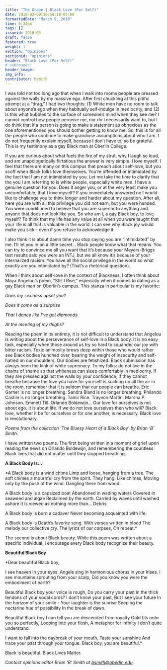 ```yaml
---
title: "The Grape | Black Love (For Self)"
date: 2018-03-09T16:54:18-05:00
formattedDate: "March 9, 2018"
time: 6:34pm
tags: []
issueid: 2018-03
draft: false
featured: true
weight: 1 
section: "Opinions"
sectionid: "opinions"
header: "Black Love (For Self)"
# subheader:
header_image:
img_info:
contributor: bsmith
---
```


I was told not too long ago that when I walk into rooms people are pressed against the walls by my massive ego. After first chuckling at this pitiful attempt at a “drag,” I had two thoughts: (1) White men have no room to talk about anyone’s ego when they habitually self-indulge in mediocrity, and (2) Is this what bubbles to the surface of someone’s mind when they see me? I cannot control how people perceive me, nor do I necessarily want to, but I do think that if a person is going to make a statement as obnoxious as the one aforementioned you should bother getting to know me. So, this is for all the people who continue to make grandiose assumptions about who I am. I do not frequently explain myself, because I don’t have to, so be grateful. This is my testimony as a gay Black man at Oberlin College.  

If you are curious about what fuels the fire of my strut, why I laugh so loud, and am unapologetically flirtatious the answer is very simple. I love myself. I feel that there are many on this campus that preach about self-love, but you scoff when Black folks love themselves. You’re offended or intimidated by the fact that I am not intimidated by you. Let me take the time to clarify that the you I am referring to is white people, especially white men. I have a genuine question for you: Does it anger you, or at the very least make you uncomfortable, that I love myself? If you immediately answered no I would like to challenge you to think longer and harder about my question. After all, here you are with all this privilege you did not earn, but you were handed. You were conditioned to believe that you are superior to anything and anyone that does not look like you. So who am I, a gay Black boy, to love myself? To think that my life has any value at all when you were taught that your life is all that is valuable in the world. I can see why Black joy would make you sick - even if you refuse to acknowledge it.

I also think it is about damn time you stop saying you are “intimidated” by me. I’ll let you in on a little secret… Black people know what that means. You can try to convince me all you want that it’s because your Meyers-Briggs test results said you were an INTJ, but we all know it’s because of your internalized racism. You have all the social privilege in the world so what exactly are you intimidated by? (That’s a rhetorical question).

When I think about self-love in the context of Blackness, I often think about Maya Angelou’s poem, “Still I Rise,” especially when it comes to dating as a gay Black man on Oberlin’s campus. This stanza in particular is my favorite:

*Does my sexiness upset you?*

*Does it come as a surprise*

*That I dance like I’ve got diamonds*

*At the meeting of my thighs?*

Reading the poem in its entirety, it is not difficult to understand that Angelou is writing about the perseverance of self-love in a Black body. It is no easy task, especially when those around us try so hard to squander our joy with bitter racism. Toxic animosity brews deep within those who would rather see Black bodies hunched over, bearing the weight of insecurity and self-hatred on our shoulders. Our bodies are fetishized. Black submission has always been the kink of white supremacy.
To my folks: do not live in the chains of shame so that whiteness can sleep comfortably in mediocrity. If they are pressed against the walls by your confidence, if they cannot breathe because the love you have for yourself is sucking up all the air in the room, remember that it is seldom that our people can breathe. Eric Garner is no longer breathing. Sandra Bland is no longer breathing. Philando Castile is no longer breathing. Tamir Rice. Trayvon Martin. Marsha P. Johnson. Emmett Till. Orlando Boldewijn... Our love for ourselves is not about ego. It is about life. If we do not love ourselves then who will? Black love, whether it be for ourselves or for one another, is necessary. Black love is revolutionary.

*Poems from the collection ‘The Bluesy Heart of a Black Boy’ by Brian ‘B’ Smith.*

I have written two poems. The first being written in a moment of grief upon reading the news on Orlando Boldewijn, and remembering the countless Black lives that did not matter until they stopped breathing.

**A Black Body Is…**

*A Black body is a wind chime
Limp and loose,
hanging from a tree.
The soft chimes a mournful cry from the spirit.
They hang.
Like chimes,
Moving only by the push of the wind.
Dangling there from wood.

A Black body is a capsized boat
Abandoned in wading waters
Covered in seaweed and algae
Reclaimed by the earth.
Carried by waves until washed ashore
It is viewed as nothing more than…
Debris.

A Black body is born a cadaver
Never becoming acquainted with life.

A Black body is Death’s favorite song.
With verses written in blood
The melody our collective cry.
The lyrics of our corpses,
On repeat.*

The second is about Black beauty. While this poem was written about a specific individual, I encourage every Black body recognize their beauty.

**Beautiful Black Boy**

*Dear beautiful Black boy,

I see heaven in your eyes.
Angels sing in harmonious chorus in your irises.
I see mountains sprouting from your scalp,
Did you know you were the embodiment of earth?

Beautiful Black boy your voice is rough,
Do you carry your past in the thick tendons of your vocal cords?
I don’t know your past,
But I see your future
In the horizon of your smile -
Your laughter is the sunrise
Seeping the nectarine hue of possibility
In the break of dawn.

Beautiful Black boy I can tell you are descended from royalty
Gold fits onto you so perfectly,
Looping into your flesh,
A metaphor for infinity I don’t quite understand.

I want to fall into the daybreak of your mouth,
Taste your sunshine
And trace your past through your tongue.
Black boy, you are beautiful.*


Black is beautiful.
Black Lives Matter.

*Contact opinions editor Brian 'B' Smith at bsmith@oberlin.edu.*
